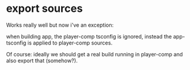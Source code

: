 # export sources

Works really well but now i've an exception:

when building app, the player-comp tsconfig is ignored, instead the app-tsconfig is applied to
player-comp sources.

Of course: ideally we should get a real build running in player-comp and also export that
(somehow?).
